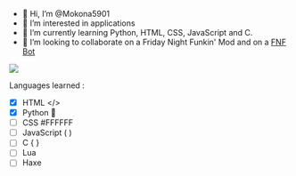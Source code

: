 - 👋 Hi, I’m @Mokona5901
- 👀 I’m interested in applications
- 🌱 I’m currently learning Python, HTML, CSS, JavaScript and C.
- 💞️ I’m looking to collaborate on a Friday Night Funkin' Mod and on a [FNF Bot](https://github.com/Mokona5901/AutoFunkin)
<img src="https://static.wikia.nocookie.net/logopedia/images/a/a2/FNF_animated_logo.gif/revision/latest/scale-to-width-down/250?cb=20210412015112">

Languages learned :
- [x] HTML </>
- [x] Python 🐍
- [ ] CSS #FFFFFF
- [ ] JavaScript ( )
- [ ] C { }
- [ ] Lua
- [ ] Haxe

<!---
Mokona5901/Mokona5901 is a ✨ special ✨ repository because its `README.md` (this file) appears on your GitHub profile.
You can click the Preview link to take a look at your changes.
--->
